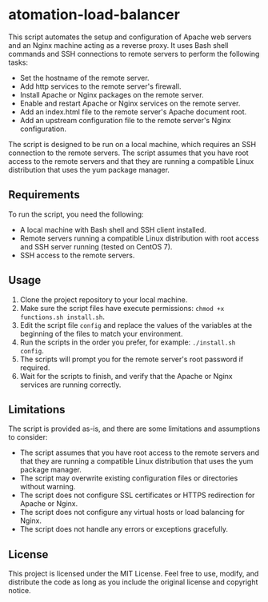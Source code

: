 # atomation-load-balancer
This script automates the setup and configuration of Apache web servers and an Nginx machine acting as a reverse proxy. It uses Bash shell commands and SSH connections to remote servers to perform the following tasks:

- Set the hostname of the remote server.
- Add http services to the remote server's firewall.
- Install Apache or Nginx packages on the remote server.
- Enable and restart Apache or Nginx services on the remote server.
- Add an index.html file to the remote server's Apache document root.
- Add an upstream configuration file to the remote server's Nginx configuration.


The script is designed to be run on a local machine, which requires an SSH connection to the remote servers. The script assumes that you have root access to the remote servers and that they are running a compatible Linux distribution that uses the yum package manager.

## Requirements

To run the script, you need the following:

* A local machine with Bash shell and SSH client installed.
* Remote servers running a compatible Linux distribution with root access and SSH server running (tested on CentOS 7).
* SSH access to the remote servers.

## Usage

1. Clone the project repository to your local machine.
2. Make sure the script files have execute permissions: `chmod +x functions.sh install.sh`.
3. Edit the script file `config` and replace the values of the variables at the beginning of the files to match your environment.
4. Run the scripts in the order you prefer, for example: `./install.sh config`.
5. The scripts will prompt you for the remote server's root password if required.
6. Wait for the scripts to finish, and verify that the Apache or Nginx services are running correctly.

## Limitations

The script is provided as-is, and there are some limitations and assumptions to consider:

* The script assumes that you have root access to the remote servers and that they are running a compatible Linux distribution that uses the yum package manager.
* The script may overwrite existing configuration files or directories without warning.
* The script does not configure SSL certificates or HTTPS redirection for Apache or Nginx.
* The script does not configure any virtual hosts or load balancing for Nginx.
* The script does not handle any errors or exceptions gracefully.

## License

This project is licensed under the MIT License. Feel free to use, modify, and distribute the code as long as you include the original license and copyright notice.

